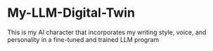 # My-LLM-Digital-Twin
This is my AI character that incorporates my writing style, voice, and personality in a fine-tuned and trained LLM program


